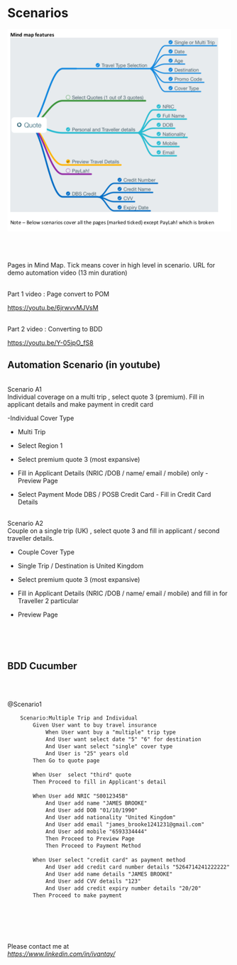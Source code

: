 # Scenarios

![alt text](https://github.com/ivantay2003/SeleniumPom/blob/master/screenshot/MapMap.png)


<br><br><br>
Pages in Mind Map. Tick means cover in high level in scenario.
URL for demo automation video (13 min duration)

<br>
Part 1 video : Page convert to POM

https://youtu.be/6jrwvvMJVsM

<br>
Part 2 video : Converting to BDD

https://youtu.be/Y-05jpO_fS8


## Automation Scenario (in youtube)
<br>
Scenario A1
<br>
Individual coverage on a multi trip , select quote 3 (premium). Fill in applicant details and make payment in credit card

-Individual Cover Type

- Multi Trip

- Select Region 1

- Select premium quote 3 (most expansive)

- Fill in Applicant Details (NRIC /DOB / name/ email / mobile) only - Preview Page

- Select Payment Mode DBS / POSB Credit Card - Fill in Credit Card Details

<br>
Scenario A2
<br>
Couple on a single trip (UK) , select quote 3 and fill in applicant / second traveller details.

- Couple Cover Type

- Single Trip / Destination is United Kingdom

- Select premium quote 3 (most expansive)

- Fill in Applicant Details (NRIC /DOB / name/ email / mobile) and fill in for Traveller 2 particular

- Preview Page


<br><br><br>


## BDD Cucumber
<br><br>


@Scenario1
```
	Scenario:Multiple Trip and Individual
		Given User want to buy travel insurance
		    When User want buy a "multiple" trip type
		    And User want select date "5" "6" for destination
		    And User want select "single" cover type
		    And User is "25" years old
		Then Go to quote page
		
		When User  select "third" quote
		Then Proceed to fill in Applicant's detail
		
		When User add NRIC "S0012345B"
		    And User add name "JAMES BROOKE"
		    And User add DOB "01/10/1990"
		    And User add nationality "United Kingdom"
		    And User add email "james_brooke1241231@gmail.com"
		    And User add mobile "6593334444"
		    Then Proceed to Preview Page
		    Then Proceed to Payment Method
		
		When User select "credit card" as payment method
		    And User add credit card number details "5264714241222222"
		    And User add name details "JAMES BROOKE"
		    And User add CVV details "123"
		    And User add credit expiry number details "20/20"
		Then Proceed to make payment
```		
   
<br><br>
<br><br><br>
Please contact me at 
<br>
*https://www.linkedin.com/in/ivantay/*
